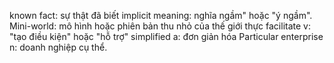 known fact: sự thật đã biết
implicit meaning: nghĩa ngầm" hoặc "ý ngầm".
Mini-world: mô hình hoặc phiên bản thu nhỏ của thế giới thực
facilitate v: "tạo điều kiện" hoặc "hỗ trợ"
simplified a: đơn giản hóa
Particular enterprise n: doanh nghiệp cụ thể.
